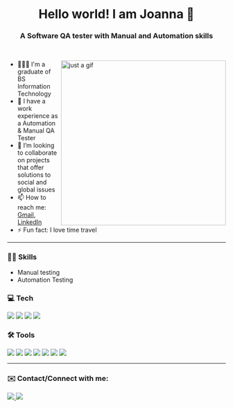 <div align="center">
 <h1> Hello world! I am Joanna 👋 </h1>
 <h3> A Software QA tester with Manual and Automation skills</h3>
</div>
<br />
<div>
 <img src="https://media.tenor.com/wilYo_7wGKYAAAAC/new-game-ahagon-umiko-programming.gif" alt="just a gif" width="380px" align="right"/>
 <ul align="left">
  <li > 🧑🏻‍💻 I'm a graduate of BS Information Technology </li>
  <li > 💼 I have a work experience as a Automation & Manual QA Tester</li>
<!--   <li > 🌱 I’m currently learning Reactjs</li>
  <li > 🔭 I’m currently working on my Portfolio</li> -->
  <li > 🫶 I’m looking to collaborate on projects that offer solutions to social and global issues</li>
  <li > 📫 How to reach me: <a href= "mailto:rectojoanna20@gmail.com">Gmail</a>, <a href= "https://linkedin.com/in/joanna-recto/)">LinkedIn</a> </li>
  <li > ⚡ Fun fact: I love time travel</li>
 </ul>

</div>
 




<hr> </hr>

<div>
 
### 💃🏻 Skills
- Manual testing
- Automation Testing


### 💻 Tech
<div align="left">
<img src="https://img.shields.io/badge/HTML5-E34F26?style=for-the-badge&logo=html5&logoColor=white" />
<img src="https://img.shields.io/badge/CSS3-1572B6?style=for-the-badge&logo=css3&logoColor=white" />
<img src="https://img.shields.io/badge/JavaScript-323330?style=for-the-badge&logo=javascript&logoColor=F7DF1E"/>
<img src="https://img.shields.io/badge/React-20232A?style=for-the-badge&logo=react&logoColor=61DAFB" />

 ### 🛠️ Tools 
<img src="https://img.shields.io/badge/Visual_Studio_Code-0078D4?style=for-the-badge&logo=visual%20studio%20code&logoColor=white" />
<img src="https://img.shields.io/badge/GitHub-100000?style=for-the-badge&logo=github&logoColor=white" />
<img src="https://img.shields.io/badge/GIT-404040?style=for-the-badge&logo=git&logoColor=whit" />
<img src="https://img.shields.io/badge/Figma-F24E1E?style=for-the-badge&logo=figma&logoColor=white" />
<img src="https://img.shields.io/badge/Canva-%2300C4CC.svg?&style=for-the-badge&logo=Canva&logoColor=white" />
<img src="https://img.shields.io/badge/Jira-0052CC?style=for-the-badge&logo=Jira&logoColor=white" />
<img src="https://img.shields.io/badge/Notion-191919?style=for-the-badge&logo=notion&logoColor=white" />

</div>

<hr> </hr>

### ✉️ Contact/Connect with me:
<a href="https://linkedin.com/in/joanna-recto" rel="nofollow"> <img src="https://img.shields.io/badge/LinkedIn-0077B5?style=for-the-badge&logo=linkedin&logoColor=whitee" /> <a/>
<a href="mailto:rectojoanna20@gmail.com" target=”_blank” rel="nofollow"><img src="https://img.shields.io/badge/Gmail-D14836?style=for-the-badge&logo=gmail&logoColor=white" /> <a/>

